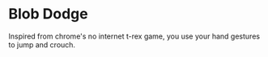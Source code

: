 # Blob Dodge

Inspired from chrome's no internet t-rex game, you use your hand gestures to jump and crouch.
